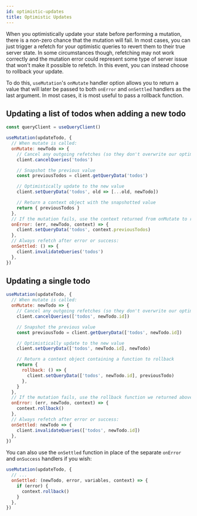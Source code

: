 ```yaml
---
id: optimistic-updates
title: Optimistic Updates
---
```


When you optimistically update your state before performing a mutation, there is a non-zero chance that the mutation will fail. In most cases, you can just trigger a refetch for your optimistic queries to revert them to their true server state. In some circumstances though, refetching may not work correctly and the mutation error could represent some type of server issue that won't make it possible to refetch. In this event, you can instead choose to rollback your update.

To do this, `useMutation`'s `onMutate` handler option allows you to return a value that will later be passed to both `onError` and `onSettled` handlers as the last argument. In most cases, it is most useful to pass a rollback function.

## Updating a list of todos when adding a new todo

```js
const queryClient = useQueryClient()

useMutation(updateTodo, {
  // When mutate is called:
  onMutate: newTodo => {
    // Cancel any outgoing refetches (so they don't overwrite our optimistic update)
    client.cancelQueries('todos')

    // Snapshot the previous value
    const previousTodos = client.getQueryData('todos')

    // Optimistically update to the new value
    client.setQueryData('todos', old => [...old, newTodo])

    // Return a context object with the snapshotted value
    return { previousTodos }
  },
  // If the mutation fails, use the context returned from onMutate to roll back
  onError: (err, newTodo, context) => {
    client.setQueryData('todos', context.previousTodos)
  },
  // Always refetch after error or success:
  onSettled: () => {
    client.invalidateQueries('todos')
  },
})
```

## Updating a single todo

```js
useMutation(updateTodo, {
  // When mutate is called:
  onMutate: newTodo => {
    // Cancel any outgoing refetches (so they don't overwrite our optimistic update)
    client.cancelQueries(['todos', newTodo.id])

    // Snapshot the previous value
    const previousTodo = client.getQueryData(['todos', newTodo.id])

    // Optimistically update to the new value
    client.setQueryData(['todos', newTodo.id], newTodo)

    // Return a context object containing a function to rollback
    return {
      rollback: () => {
        client.setQueryData(['todos', newTodo.id], previousTodo)
      },
    }
  },
  // If the mutation fails, use the rollback function we returned above
  onError: (err, newTodo, context) => {
    context.rollback()
  },
  // Always refetch after error or success:
  onSettled: newTodo => {
    client.invalidateQueries(['todos', newTodo.id])
  },
})
```

You can also use the `onSettled` function in place of the separate `onError` and `onSuccess` handlers if you wish:

```js
useMutation(updateTodo, {
  // ...
  onSettled: (newTodo, error, variables, context) => {
    if (error) {
      context.rollback()
    }
  },
})
```
